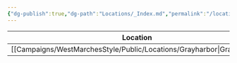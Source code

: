 ```yaml
---
{"dg-publish":true,"dg-path":"Locations/_Index.md","permalink":"/locations/index/","title":"_Locations (Index)","tags":["location"],"dgShowFileTree":true}
---
```



| Location       |
| -------------- |
| [[Campaigns/WestMarchesStyle/Public/Locations/Grayharbor\|Grayharbor]] |
